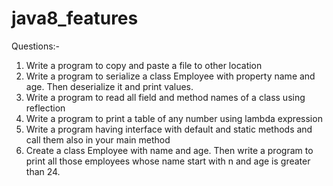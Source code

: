 # java8_features

Questions:-<br/>
1. Write a program to copy and paste a file to other location<br/>
2. Write a program to serialize a class Employee with property name and age. Then deserialize it and print values.<br/>
3. Write a program to read all field and method names of a class using reflection<br/>
4. Write a program to print a table of any number using lambda expression<br/>
5. Write a program having interface with default and static methods and call them also in your main method<br/>
6. Create a class Employee with name and age. Then write a program to print all those employees whose name start with n and age is greater than 24.<br/>
